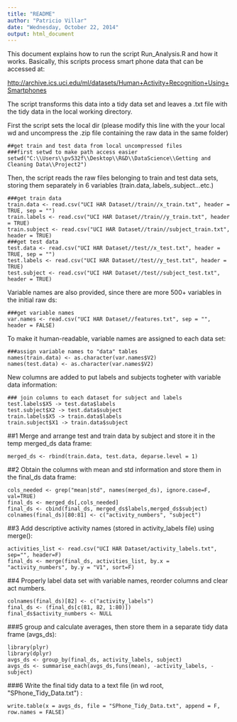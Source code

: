 ```yaml
---
title: "README"
author: "Patricio Villar"
date: "Wednesday, October 22, 2014"
output: html_document
---
```


This document explains how to run the script Run_Analysis.R and how it works.
Basically, this scripts process smart phone data that can be accessed at: 

http://archive.ics.uci.edu/ml/datasets/Human+Activity+Recognition+Using+Smartphones 

The script transforms this data into a tidy data set and leaves a .txt file with the tidy data in the local working directory.

First the script sets the local dir (please modify this line with the your local wd and uncompress the .zip file containing the raw data in the same folder)

```{r}
##get train and test data from local uncompressed files
###first setwd to make path access easier
setwd("C:\\Users\\pv532f\\Desktop\\R&D\\DataScience\\Getting and Cleaning Data\\Project2")
```

Then, the script reads the raw files belonging to train and test data sets, storing them separately in 6 variables (train.data,.labels,.subject...etc.)


```{r}
###get train data
train.data <- read.csv("UCI HAR Dataset//train//x_train.txt", header = TRUE, sep = "")
train.labels <- read.csv("UCI HAR Dataset//train//y_train.txt", header = TRUE)
train.subject <- read.csv("UCI HAR Dataset//train//subject_train.txt", header = TRUE)
###get test data
test.data <- read.csv("UCI HAR Dataset//test//x_test.txt", header = TRUE, sep = "")
test.labels <- read.csv("UCI HAR Dataset//test//y_test.txt", header = TRUE)
test.subject <- read.csv("UCI HAR Dataset//test//subject_test.txt", header = TRUE)
```

Variable names are also provided, since there are more 500+ variables in the initial raw ds:


```{r}
###get variable names
var.names <- read.csv("UCI HAR Dataset//features.txt", sep = "", header = FALSE)
```

To make it human-readable, variable names are assigned to each data set:

```{r}
###assign variable names to "data" tables
names(train.data) <- as.character(var.names$V2)
names(test.data) <- as.character(var.names$V2)
```

New columns are added to put labels and subjects togheter with variable data information:

```{r}
### join columns to each dataset for subject and labels
test.labels$X5 -> test.data$labels
test.subject$X2 -> test.data$subject
train.labels$X5 -> train.data$labels
train.subject$X1 -> train.data$subject

```

##1 Merge and arrange test and train data by subject and store it in the temp merged_ds data frame:


```{r}
merged_ds <- rbind(train.data, test.data, deparse.level = 1)
```

##2 Obtain the columns with mean and std information and store them in the final_ds data frame:


```{r}
cols_needed <- grep("mean|std", names(merged_ds), ignore.case=F, val=TRUE)
final_ds <- merged_ds[,cols_needed]
final_ds <- cbind(final_ds, merged_ds$labels,merged_ds$subject) 
colnames(final_ds)[80:81] <- c("activity_numbers", "subject")
```


##3 Add descriptive activity names (stored in activity_labels file) using merge():
```{r}
activities_list <- read.csv("UCI HAR Dataset/activity_labels.txt", sep="", header=F)
final_ds <- merge(final_ds, activities_list, by.x = "activity_numbers", by.y = "V1", sort=F)
```

##4 Properly label data set with variable names, reorder columns and clear act numbers.

```{r}
colnames(final_ds)[82] <- c("activity_labels")
final_ds <- (final_ds[c(81, 82, 1:80)])
final_ds$activity_numbers <- NULL
```

###5 group and calculate averages, then store them in a separate tidy data frame (avgs_ds):

```{r}
library(plyr)
library(dplyr)
avgs_ds <- group_by(final_ds, activity_labels, subject)
avgs_ds <- summarise_each(avgs_ds,funs(mean), -activity_labels, -subject)
```


###6 Write the final tidy data to a text file (in wd root, "SPhone_Tidy_Data.txt") :

```{r}
write.table(x = avgs_ds, file = "SPhone_Tidy_Data.txt", append = F, row.names = FALSE)  
```



